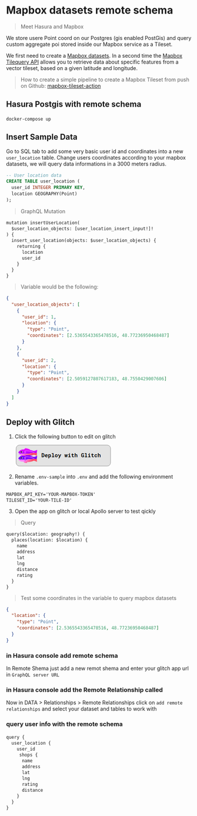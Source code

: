 # Mapbox datasets remote schema

> Meet Hasura and Mapbox

We store usere Point coord on our Postgres (gis enabled PostGis) and query custom aggregate poi stored inside our Mapbox service as a Tileset.

We first need to create a [Mapbox datasets](https://docs.mapbox.com/api/maps/#datasets).
In a second time the [Mapbox Tilequery API](https://docs.mapbox.com/playground/tilequery/) allows you to retrieve data about specific features from a vector tileset, based on a given latitude and longitude.

> How to create a simple pipeline to create a Mapbox Tileset from push on Github: [mapbox-tileset-action](https://github.com/RobyRemzy/mapbox-tileset-action)

## Hasura Postgis with remote schema

`docker-compose up`

## Insert Sample Data

Go to SQL tab to add some very basic user id and coordinates into a new `user_location` table.
Change users coordinates according to your mapbox datasets, we will query data informations in a 3000 meters radius.

```sql
-- User location data
CREATE TABLE user_location (
  user_id INTEGER PRIMARY KEY,
  location GEOGRAPHY(Point)
);
```

> GraphQL Mutation

```gql
mutation insertUserLocation(
  $user_location_objects: [user_location_insert_input!]!
) {
  insert_user_location(objects: $user_location_objects) {
    returning {
      location
      user_id
    }
  }
}
```

> Variable would be the following:

```json
{
  "user_location_objects": [
    {
      "user_id": 1,
      "location": {
        "type": "Point",
        "coordinates": [2.5365543365478516, 48.77236950468487]
      }
    },
    {
      "user_id": 2,
      "location": {
        "type": "Point",
        "coordinates": [2.5059127807617183, 48.7550429007606]
      }
    }
  ]
}
```

## Deploy with Glitch

1. Click the following button to edit on glitch

   [![glitch-deploy-button](https://raw.githubusercontent.com/hasura/graphql-engine/master/community/boilerplates/auth-webhooks/nodejs-express/assets/deploy-glitch.png)](http://glitch.com/edit/#!/import/github/RobyRemzy/mapbox-datasets-remote-schema)

2. Rename `.env-sample` into `.env` and add the following environment variables.

```env
MAPBOX_API_KEY='YOUR-MAPBOX-TOKEN'
TILESET_ID='YOUR-TILE-ID'
```

3. Open the app on glitch or local Apollo server to test qickly

> Query

```gql
query($location: geography!) {
  places(location: $location) {
    name
    address
    lat
    lng
    distance
    rating
  }
}
```

> Test some coordinates in the variable to query mapbox datasets

```json
{
  "location": {
    "type": "Point",
    "coordinates": [2.5365543365478516, 48.77236950468487]
  }
}
```

### in Hasura console add remote schema

In Remote Shema just add a new remot shema and enter your glitch app url in
`GraphQL server URL`

### in Hasura console add the Remote Relationship called

Now in DATA > Relationships > Remote Relationships
click on `add remote relationships` and select your dataset and tables to work with

### query user info with the remote schema

```
query {
  user_location {
    user_id
     shops {
      name
      address
      lat
      lng
      rating
      distance
    }
  }
}
```
